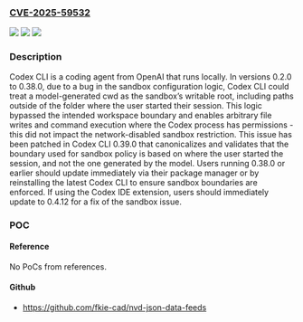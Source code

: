### [CVE-2025-59532](https://cve.mitre.org/cgi-bin/cvename.cgi?name=CVE-2025-59532)
![](https://img.shields.io/static/v1?label=Product&message=codex&color=blue)
![](https://img.shields.io/static/v1?label=Version&message=%3E%3D%200.2.0%2C%20%3C%200.39.0%20&color=brightgreen)
![](https://img.shields.io/static/v1?label=Vulnerability&message=CWE-20%3A%20Improper%20Input%20Validation&color=brightgreen)

### Description

Codex CLI is a coding agent from OpenAI that runs locally. In versions 0.2.0 to 0.38.0, due to a bug in the sandbox configuration logic, Codex CLI could treat a model-generated cwd as the sandbox’s writable root, including paths outside of the folder where the user started their session. This logic bypassed the intended workspace boundary and enables arbitrary file writes and command execution where the Codex process has permissions - this did not impact the network-disabled sandbox restriction. This issue has been patched in Codex CLI 0.39.0 that canonicalizes and validates that the boundary used for sandbox policy is based on where the user started the session, and not the one generated by the model. Users running 0.38.0 or earlier should update immediately via their package manager or by reinstalling the latest Codex CLI to ensure sandbox boundaries are enforced. If using the Codex IDE extension, users should immediately update to 0.4.12 for a fix of the sandbox issue.

### POC

#### Reference
No PoCs from references.

#### Github
- https://github.com/fkie-cad/nvd-json-data-feeds

